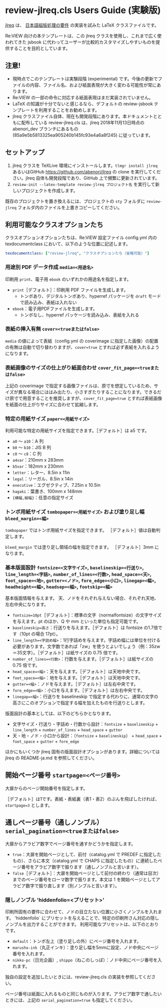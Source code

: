 review-jlreq.cls Users Guide (実験版)
====================

[jlreq](https://github.com/abenori/jlreq) は、 [日本語組版処理の要件](https://www.w3.org/TR/jlreq/ja/) の実装を試みた LaTeX クラスファイルです。

Re:VIEW 向けの本テンプレートは、この jlreq クラスを使用し、これまで広く使われてきた jsbook に代わってユーザーが比較的カスタマイズしやすいものを提供することを目的としています。

## 注意!
- 現時点でこのテンプレートは実験段階 (experimental) です。今後の更新でファイルの内容、ファイル名、および紙面表現が大きく変わる可能性が常にあります。
- Re:VIEW の一部の命令に対応する紙面表現はまだ実装されていません。
- LaTeX の知識が十分でないと感じるなら、デフォルトの review-jsbook テンプレートを利用することをお勧めします。
- jlreq クラスファイル自体、現在も開発段階にあります。本ドキュメントとともに配布している review-jlreq.cls は、jlreq 2018年11月13日時点の abenori_dev ブランチにあるもの (85a9e5b5813325ea905240b145fc93e4a6a8f245) に従っています。

## セットアップ
1. jlreq クラスを TeXLive 環境にインストールします。`tlmgr install jlreq` あるいはGitHub https://github.com/abenori/jlreq の clone を実行してください。jlreq 自体も開発段階であり、GitHub 上で頻繁に更新されています。
2. `review-init --latex-template review-jlreq プロジェクト名` を実行して新しいプロジェクトを作成します。

既存のプロジェクトを置き換えるには、プロジェクトの `sty` フォルダに `review-jlreq` フォルダ内のファイルを上書きコピーしてください。

## 利用可能なクラスオプションたち

クラスオプションオプションたちは、Re:VIEW 設定ファイル config.yml 内の texdocumentclass において、以下のような位置に記述します。

```yaml
texdocumentclass: ["review-jlreq", "クラスオプションたち（省略可能）"]
```

### 用途別 PDF データ作成 `media=<用途名>`

印刷用 `print`、電子用 `ebook` のいずれかの用途名を指定します。

 * `print`［デフォルト］：印刷用 PDF ファイルを生成します。
   * トンボあり、デジタルトンボあり、hyperref パッケージを `draft` モードで読み込み、表紙は入れない
 * `ebook`：電子用PDFファイルを生成します。
   * トンボなし、hyperref パッケージを読み込み、表紙を入れる

### 表紙の挿入有無 `cover=<trueまたはfalse>`

`media` の値によって表紙（config.yml の coverimage に指定した画像）の配置の有無は自動で切り替わりますが、`cover=true` とすれば必ず表紙を入れるようになります。

### 表紙画像のサイズの仕上がり紙面合わせ `cover_fit_page=<trueまたはfalse>`

上記の coverimage で指定する画像ファイルは、原寸を想定しているため、サイズが異なる場合にははみ出たり、小さすぎたりすることになります。できるだけ原寸で用意することを推奨しますが、`cover_fit_page=true` とすれば表紙画像を紙面の仕上がりサイズに合わせて拡縮します。

### 特定の用紙サイズ `paper=<用紙サイズ>`

利用可能な特定の用紙サイズを指定できます。［デフォルト］は a5 です。

 * `a0` 〜 `a10`：A 列
 * `b0` 〜 `b10`：JIS B 列
 * `c0` 〜 `c8`：C 列
 * `a4var`：210mm x 283mm
 * `b5var`：182mm x 230mm
 * `letter`：レター、8.5in x 11in
 * `legal`：リーガル、8.5in x 14in
 * `executive`：エグゼクティブ、7.25in x 10.5in
 * `hagaki`：葉書き、100mm x 148mm
 * `{横幅,縦幅}`：任意の指定サイズ

### トンボ用紙サイズ `tombopaper=<用紙サイズ>` および塗り足し幅 `bleed_margin=<幅>`

`tombopaper` ではトンボ用紙サイズを指定できます。
［デフォルト］値は自動判定します。

`bleed_margin` では塗り足し領域の幅を指定できます。
［デフォルト］3mm になります。

### 基本版面設計 `fontsize=<文字サイズ>`, `baselineskip=<行送り>`, `line_length=<字詰>`, `number_of_lines=<行数>`, `head_space=<天>`, `foot_space=<地>`, `gutter=<ノド>`, `fore_edge=<小口>`, `linegap=<幅>`, `headheight=<幅>`, `headsep=<幅>`, `footskip=<幅>`

基本版面情報を与えます。
天、ノドをそれぞれ与えない場合、それぞれ天地、左右中央になります。

 * `fontsize=10pt`［デフォルト］：標準の文字（normalfontsize）の文字サイズを与えます。pt のほか、Q や mm といった単位も指定可能です。
 * `baselineskip=高さ`：行送りを与えます。［デフォルト］は fontsize の1.7倍です（10pt の場合 17pt）。
 * `line_length=<字詰め幅>`：1行字詰めを与えます。字詰め幅には単位を付ける必要があります。文字数であれば「zw」を使うとよいでしょう（例：35zw＝35文字）。［デフォルト］は紙サイズの 0.75 倍です。
 * `number_of_lines=<行数>`：行数を与えます。［デフォルト］は紙サイズの 0.75 倍です。
 * `head_space=<幅>`：天を与えます。［デフォルト］は天地中央です。
 * `foot_space=<幅>`：地を与えます。［デフォルト］は天地中央です。
 * `gutter=<幅>`：ノドを与えます。［デフォルト］は左右中央です。
 * `fore_edge=<幅>`：小口を与えます。［デフォルト］は左右中央です。
 * `linegap=<幅>`：行送りを baselineskip で指定する代わりに、通常の文字の高さにこのオプションで指定する幅を加えたものを行送りとします。

版面設計の基本としては、以下のどちらかとなります。

 * 文字サイズ・行送り・字詰め・行数から設計：`fontsize` + `baselineskip` + `line_length` + `number_of_lines` + `head_space` + `gutter`
 * 天・地・ノド・小口から設計：（`fontsize` + `baselineskip`） + `head_space` + `foot_space` + `gutter` + `fore_edge`

ほかにもいくつか jlreq 固有の版面設計オプションがあります。詳細については jlreq の README-ja.md を参照してください。

## 開始ページ番号 `startpage=<ページ番号>`

大扉からのページ開始番号を指定します。

［デフォルト］は1です。表紙・表紙裏（表1・表2）のぶんを飛ばしたければ、`startpage=3` とします。

## 通しページ番号（通しノンブル） `serial_pagination=<trueまたはfalse>`

大扉からアラビア数字でページ番号を通すかどうかを指定します。

 * `true`：大扉を開始ページとして、前付（catalog.yml で PREDEF に指定したもの）、さらに本文（catalog.yml で CHAPS に指定したもの）に連続したページ番号をアラビア数字で振ります（通しノンブルと言います）。
 * `false`［デフォルト］：大扉を開始ページとして前付の終わり（通常は目次）までのページ番号をローマ数字で振ります。本文は 1 を開始ページとしてアラビア数字で振り直します（別ノンブルと言います）。

### 隠しノンブル 'hiddenfolio=<プリセット>'

印刷所固有の要件に合わせて、ノドの目立たない位置に小さくノンブルを入れます。
'hiddenfolio` にプリセットを与えることで、特定の印刷所さん対応の隠しノンブルを出力することができます。
利用可能なプリセットは、以下のとおりです。

 * `default`：トンボ左上（塗り足しの外）にページ番号を入れます。
 * `marusho-ink`（丸正インキ）：塗り足し幅を5mmに設定、ノド中央にページ番号を入れます。
 * `nikko-pc`（日光企画）, `shippo`（ねこのしっぽ）：ノド中央にページ番号を入れます。

独自の設定を追加したいときには、review-jlreq.cls の実装を参照してください。

ページ番号は紙面に入れるものと同じものが入ります。アラビア数字で通したいときには、上記の `serial_pagination=true` も指定してください。
